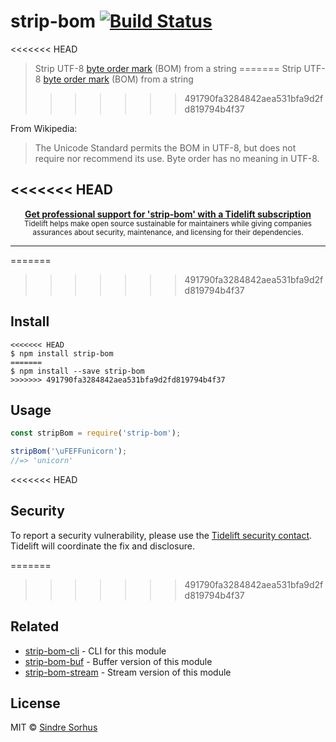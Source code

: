 # strip-bom [![Build Status](https://travis-ci.org/sindresorhus/strip-bom.svg?branch=master)](https://travis-ci.org/sindresorhus/strip-bom)

<<<<<<< HEAD
> Strip UTF-8 [byte order mark](https://en.wikipedia.org/wiki/Byte_order_mark#UTF-8) (BOM) from a string
=======
> Strip UTF-8 [byte order mark](http://en.wikipedia.org/wiki/Byte_order_mark#UTF-8) (BOM) from a string
>>>>>>> 491790fa3284842aea531bfa9d2fd819794b4f37

From Wikipedia:

> The Unicode Standard permits the BOM in UTF-8, but does not require nor recommend its use. Byte order has no meaning in UTF-8.

<<<<<<< HEAD
---

<div align="center">
	<b>
		<a href="https://tidelift.com/subscription/pkg/npm-strip-bom?utm_source=npm-strip-bom&utm_medium=referral&utm_campaign=readme">Get professional support for 'strip-bom' with a Tidelift subscription</a>
	</b>
	<br>
	<sub>
		Tidelift helps make open source sustainable for maintainers while giving companies<br>assurances about security, maintenance, and licensing for their dependencies.
	</sub>
</div>

---
=======
>>>>>>> 491790fa3284842aea531bfa9d2fd819794b4f37

## Install

```
<<<<<<< HEAD
$ npm install strip-bom
=======
$ npm install --save strip-bom
>>>>>>> 491790fa3284842aea531bfa9d2fd819794b4f37
```


## Usage

```js
const stripBom = require('strip-bom');

stripBom('\uFEFFunicorn');
//=> 'unicorn'
```


<<<<<<< HEAD
## Security

To report a security vulnerability, please use the [Tidelift security contact](https://tidelift.com/security). Tidelift will coordinate the fix and disclosure.


=======
>>>>>>> 491790fa3284842aea531bfa9d2fd819794b4f37
## Related

- [strip-bom-cli](https://github.com/sindresorhus/strip-bom-cli) - CLI for this module
- [strip-bom-buf](https://github.com/sindresorhus/strip-bom-buf) - Buffer version of this module
- [strip-bom-stream](https://github.com/sindresorhus/strip-bom-stream) - Stream version of this module


## License

MIT © [Sindre Sorhus](https://sindresorhus.com)

